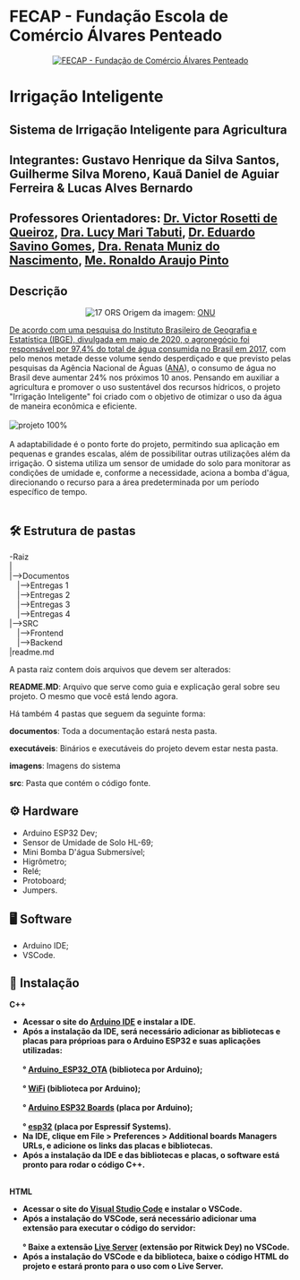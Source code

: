 # FECAP - Fundação Escola de Comércio Álvares Penteado

<p align="center">
<a href= "https://www.fecap.br/"><img src="https://encrypted-tbn0.gstatic.com/images?q=tbn:ANd9GcRhZPrRa89Kma0ZZogxm0pi-tCn_TLKeHGVxywp-LXAFGR3B1DPouAJYHgKZGV0XTEf4AE&usqp=CAU" alt="FECAP - Fundação de Comércio Álvares Penteado" border="0"></a>
</p>

# Irrigação Inteligente

## Sistema de Irrigação Inteligente para Agricultura

## Integrantes: Gustavo Henrique da Silva Santos, Guilherme Silva Moreno, Kauã Daniel de Aguiar Ferreira & Lucas Alves Bernardo 

## Professores Orientadores: <a href="https://br.linkedin.com/in/victorbarq">Dr. Victor Rosetti de Queiroz</a>, <a href="https://br.linkedin.com/in/lucymari">Dra. Lucy Mari Tabuti</a>, <a href="https://www.linkedin.com/in/eduardo-savino-gomes-77833a10/">Dr. Eduardo Savino Gomes</a>, <a href="https://www.linkedin.com/in/remuniz/">Dra. Renata Muniz do Nascimento</a>, <a href="https://www.linkedin.com/in/ronaldo-araujo-pinto-3542811a/">Me. Ronaldo Araujo Pinto</a>

## <b>Descrição</b>

<p align="center">
<img src="https://gtagenda2030.org.br/wp-content/uploads/2019/10/objetivos_port.png?w=1024" alt="17 ORS" border="0">
  Origem da imagem: <a href="https://brasil.un.org/pt-br">ONU</a> <a rel="license" href="https://brasil.un.org/pt-br">
</p>


De acordo com uma pesquisa do Instituto Brasileiro de Geografia e Estatística (IBGE), divulgada em maio de 2020, <a href="https://www.estadao.com.br/economia/agropecuaria-fica-com-97-4-do-consumo-total-de-agua-em-2017-aponta-ibge/">o agronegócio foi responsável por 97,4% do total de água consumida no Brasil em 2017</a>, com pelo menos metade desse volume sendo desperdiçado e que previsto pelas pesquisas da Agência Nacional de Águas (<a href="https://www.gov.br/ana/pt-br">ANA</a>), o consumo de água no Brasil deve aumentar 24% nos próximos 10 anos. Pensando em auxiliar a agricultura e promover o uso sustentável dos recursos hídricos, o projeto "Irrigação Inteligente" foi criado com o objetivo de otimizar o uso da água de maneira econômica e eficiente.  
<br><br>
![projeto 100%](https://github.com/user-attachments/assets/d7e12810-1299-4194-9441-f5c7c86e2c3d)
<br><br>
A adaptabilidade é o ponto forte do projeto, permitindo sua aplicação em pequenas e grandes escalas, além de possibilitar outras utilizações além da irrigação. O sistema utiliza um sensor de umidade do solo para monitorar as condições de umidade e, conforme a necessidade, aciona a bomba d'água, direcionando o recurso para a área predeterminada por um período específico de tempo.
<br><br>


## 🛠 <b>Estrutura de pastas</b>

-Raiz<br>
|<br>
|-->Documentos<br>
  &emsp;|-->Entregas 1<br>
  &emsp;|-->Entregas 2<br>
  &emsp;|-->Entregas 3<br>
  &emsp;|-->Entregas 4<br>
|-->SRC<br>
  &emsp;|-->Frontend<br>
  &emsp;|-->Backend<br>
|readme.md<br>

A pasta raiz contem dois arquivos que devem ser alterados:

<b>README.MD</b>: Arquivo que serve como guia e explicação geral sobre seu projeto. O mesmo que você está lendo agora.

Há também 4 pastas que seguem da seguinte forma:

<b>documentos</b>: Toda a documentação estará nesta pasta.

<b>executáveis</b>: Binários e executáveis do projeto devem estar nesta pasta.

<b>imagens</b>: Imagens do sistema

<b>src</b>: Pasta que contém o código fonte.

## ⚙ <b>Hardware</b>
  - Arduino ESP32 Dev;<br>
  - Sensor de Umidade de Solo HL-69;<br>
  - Mini Bomba D'água Submersível;<br>
  - Higrômetro;<br>
  - Relé;<br>
  - Protoboard;<br>
  - Jumpers.<br>

## 🖥 <b>Software</b>
- Arduino IDE;<br>
- VSCode. <br>

## 💾 <b>Instalação<b>
C++
- Acessar o site do <a href="https://www.arduino.cc/en/software"> Arduino IDE</a> e instalar a IDE.<br>
- Após a instalação da IDE, será necessário adicionar as bibliotecas e placas para próprioas para o Arduino ESP32 e suas aplicações utilizadas:<br>
    <br>° <a href="https://github.com/arduino-libraries/Arduino_ESP32_OTA">Arduino_ESP32_OTA</a> (biblioteca por Arduino);</br>
    <br>° <a href="https://docs.arduino.cc/libraries/wifi/">WiFi</a> (biblioteca por Arduino);<br>
    <br>° <a href="https://www.arduino.cc/">Arduino ESP32 Boards</a> (placa por Arduino);<br>
    <br>° <a href="https://github.com/espressif/arduino-esp32">esp32</a> (placa por Espressif Systems).</br>
- Na IDE, clique em File > Preferences > Additional boards Managers URLs, e adicione os links das placas e bibliotecas.<br>
- Após a instalação da IDE e das bibliotecas e placas, o software está pronto para rodar o código C++.<br>

<br>HTML</br>
- Acessar o site do <a href="https://code.visualstudio.com"> Visual Studio Code</a> e instalar o VSCode.<br>
- Após a instalação do VSCode, será necessário adicionar uma extensão para executar o código do servidor:<br>
    <br>° Baixe a extensão <a href="https://marketplace.visualstudio.com/items?itemName=ritwickdey.LiveServer">Live Server</a> (extensão por Ritwick Dey) no VSCode.</br>
- Após a instalação do VSCode e da biblioteca, baixe o código HTML do projeto e estará pronto para o uso com o Live Server.<br>
